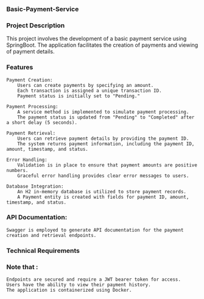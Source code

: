    ### Basic-Payment-Service

### Project Description 

This project involves the development of a basic payment service using SpringBoot. The application facilitates the 
creation of payments and viewing of payment details.

### Features

    Payment Creation:
        Users can create payments by specifying an amount.
        Each transaction is assigned a unique transaction ID.
        Payment status is initially set to "Pending."

    Payment Processing:
        A service method is implemented to simulate payment processing.
        The payment status is updated from "Pending" to "Completed" after a short delay (5 seconds).

    Payment Retrieval:
        Users can retrieve payment details by providing the payment ID.
        The system returns payment information, including the payment ID, amount, timestamp, and status.

    Error Handling:
        Validation is in place to ensure that payment amounts are positive numbers.
        Graceful error handling provides clear error messages to users.

    Database Integration:
        An H2 in-memory database is utilized to store payment records.
        A Payment entity is created with fields for payment ID, amount, timestamp, and status.

### API Documentation:

    Swagger is employed to generate API documentation for the payment creation and retrieval endpoints.

### Technical Requirements



### Note that :

    Endpoints are secured and require a JWT bearer token for access.
    Users have the ability to view their payment history.
    The application is containerized using Docker.




